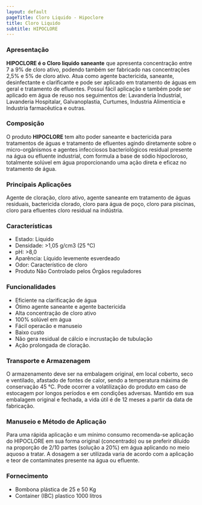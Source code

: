 ```yaml
---
layout: default
pageTitle: Cloro Liquido - Hipoclore
title: Cloro Liquido
subtitle: HIPOCLORE
---
```


### Apresentação
**HIPOCLORE é o Cloro liquido saneante** que apresenta concentração entre 7 a 9% de cloro ativo, podendo também ser fabricado nas concentrações 2,5% e 5% de cloro ativo. Atua como agente bactericida, saneante, desinfectante e clarificante e pode ser aplicado em tratamento de águas em geral e tratamento de efluentes.
Possuí fácil aplicação e também pode ser aplicado em água de reuso nos seguimentos de: Lavanderia Industrial, Lavanderia Hospitalar, Galvanoplastia, Curtumes, Industria Alimentícia e Industria farmacêutica e outras.

### Composição
O produto **HIPOCLORE** tem alto poder saneante e bactericida para tratamentos de águas e tratamento de efluentes agindo diretamente sobre o micro-orgânismos e agentes infecciosos bacteriológicos residual presente na água ou efluente industrial, com formula a base de sódio hipocloroso, totalmente solúvel em água proporcionando uma ação direta e eficaz no tratamento de água.

### Principais Aplicações
Agente de cloração, cloro ativo, agente saneante em tratamento de águas residuais, bactericida clorado, cloro para água de poço, cloro para piscinas, cloro para efluentes cloro residual na indústria.

### Características

- Estado: Liquido
- Densidade: >1,05 g/cm3 (25 °C)
- pH: >8,0
- Aparência: Líquido levemente esverdeado
- Odor: Característico de cloro
- Produto Não Controlado pelos Órgãos reguladores


### Funcionalidades

- Eficiente na clarificação de água
- Ótimo agente saneante e agente bactericida
- Alta concentração de cloro ativo
- 100% solúvel em água
- Fácil operacão e manuseio
- Baixo custo
- Não gera residual de cálcio e incrustação de tubulação
- Ação prolongada de cloração.


### Transporte e Armazenagem
O armazenamento deve ser na embalagem original, em local coberto, seco e ventilado, afastado    de fontes de calor, sendo a temperatura máxima de conservação 45 °C. 
Pode ocorrer a volatilização do produto em caso de estocagem por longos períodos e em condições adversas.
Mantido em sua embalagem original e fechada, a vida útil é de 12 meses a partir da data de  fabricação.

### Manuseio e Método de Aplicação
Para uma rápida aplicação e um mínimo consumo recomenda-se aplicação do HIPOCLORE em sua forma original (concentrado) ou se preferir diluído na proporção de 2/10 partes (solução a 20%) em água aplicando no meio aquoso a tratar.
A dosagem a ser utilizada varia de acordo com a aplicação e teor de contaminates presente na água ou efluente.

### Fornecimento

- Bombona plástica de 25 e 50 Kg
- Container (IBC) plastico 1000 litros 

